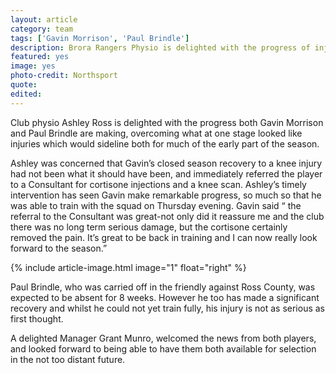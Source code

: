 ```yaml
---
layout: article
category: team
tags: ['Gavin Morrison', 'Paul Brindle']
description: Brora Rangers Physio is delighted with the progress of injured Gavin Morrison and Paul Brindle
featured: yes
image: yes
photo-credit: Northsport
quote:
edited: 
---
```

Club physio Ashley Ross is delighted with the progress both Gavin Morrison and Paul Brindle are making, overcoming what at one stage looked like injuries which would sideline both for much of the early part of the season.

Ashley was concerned that Gavin’s closed season recovery to a knee injury had not been what it should have been, and immediately referred the player to a Consultant for cortisone injections and a knee scan. Ashley’s timely intervention has seen Gavin make remarkable progress, so much so that he was able to train with the squad on Thursday evening. Gavin said “ the referral to the Consultant was great-not only did it reassure me and the club there was no long term serious damage, but the cortisone certainly removed the pain. It’s great to be back in training and I can now really look forward to the season.”

{% include article-image.html image="1" float="right" %}

Paul Brindle, who was carried off in the friendly against Ross County, was expected to be absent for 8 weeks. However he too has made a significant recovery and whilst he could not yet train fully, his injury is not as serious as first thought.

A delighted Manager Grant Munro, welcomed the news from both players, and looked forward to being able to have them both available for selection in the not too distant future.